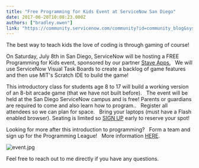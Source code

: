 ```yaml
---
title: "Free Programming for Kids Event at ServiceNow San Diego"
date: 2017-06-20T10:08:23.000Z
authors: ["bradley.owen"]
link: "https://community.servicenow.com/community?id=community_blog&sys_id=266e22eddbd0dbc01dcaf3231f9619fa"
---
```

<p>The best way to teach kids the love of coding is through gaming of course!</p><p></p><p>On Saturday, July 8th in San Diego, ServiceNow will be hosting a FREE Programming for Kids event, sponsored by our partner <a title="w.staveapps.com/" href="http://www.staveapps.com/">Stave Apps.</a>   We will use ServiceNow Visual Task Boards to create a backlog of game features and then use MIT's Scratch IDE to build the game!</p><p></p><p>This introductory class for students age 8 to 17 will build a working version of an 8-bit arcade game (that we have not built before).   The event will be held at the San Diego ServiceNow campus and is free! Parents or guardians are required to come and also learn how to program..   Register all attendees so we can plan for space.   Bring your laptops (must have a Flash enabled browser). Seating is limited so <a title="ww.eventbrite.com/e/spark-programming-for-kids-at-servicenow-tickets-35323927819?aff=SNcom" href="https://www.eventbrite.com/e/spark-programming-for-kids-at-servicenow-tickets-35323927819?aff=SNcom">SIGN UP</a> early to reserve your spot!</p><p></p><p>Looking for more after this introduction to programming?   Form a team and sign up for the Programming League!   More information <a title="w.sparkprogramming.org/programming-league/" href="http://www.sparkprogramming.org/programming-league/">HERE</a>.</p><p></p><p><img   alt="event.jpg" class="image-1 jive-image" src="99257735db105fc068c1fb651f961992.iix" style="height: auto;"/></p><p></p><p>Feel free to reach out to me directly if you have any questions.</p>